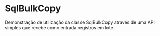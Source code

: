 # SqlBulkCopy
Demonstração de utilização da classe SqlBulkCopy através de uma API simples que recebe como entrada registros em lote.
